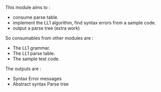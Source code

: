 This module aims to  :
  - consume parse table.
  - implement the LL1 algorithm, find syntax errors from a sample code.
  - output a parse tree (extra work)

So consumables from other modules are :
  - The LL1 grammar.
  - The LL1 parse table.
  - The sample test code.

The outputs are :
  - Syntax Error messages
  - Abstract syntax Parse tree
